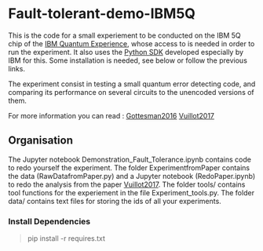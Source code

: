 # Fault-tolerant-demo-IBM5Q

This is the code for a small experiement to be conducted on the IBM 5Q chip of the [IBM Quantum Experience](https://quantumexperience.ng.bluemix.net), whose access to is needed in order to run the experiment. It also uses the [Python SDK](https://github.com/IBM/qiskit-sdk-py) developed especially by IBM for this. Some installation is needed, see below or follow the previous links.

The experiment consist in testing a small quantum error detecting code, and comparing its performance on several circuits to the unencoded versions of them.

For more information you can read :
[Gottesman2016](https://arxiv.org/abs/1610.03507)
[Vuillot2017](https://arxiv.org/abs/1705.08957)


## Organisation

The Jupyter notebook Demonstration_Fault_Tolerance.ipynb contains code to redo yourself the experiment.
The folder ExperimentfromPaper contains the data (RawDatafromPaper.py) and a Jupyter notebook (RedoPaper.ipynb) to redo the analysis from the paper [Vuillot2017](https://arxiv.org/abs/1705.08957).
The folder tools/ contains tool functions for the experiement in the file Experiment_tools.py.
The folder data/ contains text files for storing the ids of all your experiments.


### Install Dependencies

> pip install -r requires.txt

